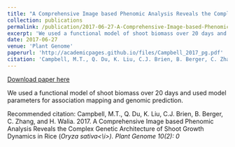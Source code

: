 ```yaml
---
title: "A Comprehensive Image based Phenomic Analysis Reveals the Complex Genetic Architecture of Shoot Growth Dynamics in Rice (<i>Oryza sativa<i\>)"
collection: publications
permalink: /publication/2017-06-27-A-Comprehensive-Image-based-Phenomic-Analysis-Reveals-the-Complex-Genetic-Architecture-of-Shoot-Growth-Dynamics-in-Rice
excerpt: 'We used a functional model of shoot biomass over 20 days and used model parameters for association mapping and genomic prediction.'
date: 2017-06-27
venue: 'Plant Genome'
paperurl: 'http://academicpages.github.io/files/Campbell_2017_pg.pdf'
citation: 'Campbell, M.T., Q. Du, K. Liu, C.J. Brien, B. Berger, C. Zhang, and H. Walia. 2017. A Comprehensive Image based Phenomic Analysis Reveals the Complex Genetic Architecture of Shoot Growth Dynamics in Rice (<i>Oryza sativa<\i>). Plant Genome 10(2): 0'
---
```


<a href='http://academicpages.github.io/files/Campbell_2017_pg.pdf'>Download paper here</a>

We used a functional model of shoot biomass over 20 days and used model parameters for association mapping and genomic prediction.

Recommended citation: Campbell, M.T., Q. Du, K. Liu, C.J. Brien, B. Berger, C. Zhang, and H. Walia. 2017. A Comprehensive Image based Phenomic Analysis Reveals the Complex Genetic Architecture of Shoot Growth Dynamics in Rice (<i>Oryza sativa<\i>). Plant Genome 10(2): 0